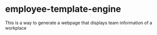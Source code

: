 # employee-template-engine
This is a way to generate a webpage that displays team information of a workplace
